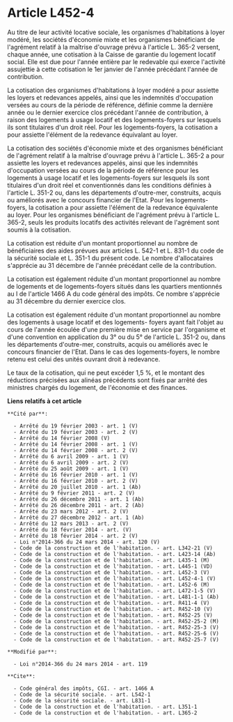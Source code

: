 # Article L452-4

Au titre de leur activité locative sociale, les organismes d'habitations à loyer modéré, les sociétés d'économie mixte et les
organismes bénéficiant de l'agrément relatif à la maîtrise d'ouvrage prévu à l'article L. 365-2 versent, chaque année, une
cotisation à la Caisse de garantie du logement locatif social. Elle est due pour l'année entière par le redevable qui exerce
l'activité assujettie à cette cotisation le 1er janvier de l'année précédant l'année de contribution. 

La cotisation des organismes d'habitations à loyer modéré a pour assiette les loyers et redevances appelés, ainsi que les
indemnités d'occupation versées au cours de la période de référence, définie comme la dernière année ou le dernier exercice
clos précédant l'année de contribution, à raison des logements à usage locatif et des logements-foyers sur lesquels ils sont
titulaires d'un droit réel. Pour les logements-foyers, la cotisation a pour assiette l'élément de la redevance équivalant au
loyer. 

La cotisation des sociétés d'économie mixte et des organismes bénéficiant de l'agrément relatif à la maîtrise d'ouvrage prévu
à l'article L. 365-2 a pour assiette les loyers et redevances appelés, ainsi que les indemnités d'occupation versées au cours
de la période de référence pour les logements à usage locatif et les logements-foyers sur lesquels ils sont titulaires d'un
droit réel et conventionnés dans les conditions définies à l'article L. 351-2 ou, dans les départements d'outre-mer,
construits, acquis ou améliorés avec le concours financier de l'Etat. Pour les logements-foyers, la cotisation a pour
assiette l'élément de la redevance équivalente au loyer. Pour les organismes bénéficiant de l'agrément prévu à l'article L.
365-2, seuls les produits locatifs des activités relevant de l'agrément sont soumis à la cotisation.

La cotisation est réduite d'un montant proportionnel au nombre de bénéficiaires des aides prévues aux articles L. 542-1 et L.
831-1 du code de la sécurité sociale et L. 351-1 du présent code. Le nombre d'allocataires s'apprécie au 31 décembre de
l'année précédant celle de la contribution. 

La cotisation est également réduite d'un montant proportionnel au nombre de logements et de logements-foyers situés dans les
quartiers mentionnés au I de l'article 1466 A du code général des impôts. Ce nombre s'apprécie au 31 décembre du dernier
exercice clos. 

La cotisation est également réduite d'un montant proportionnel au nombre des logements à usage locatif et des logements-
foyers ayant fait l'objet au cours de l'année écoulée d'une première mise en service par l'organisme et d'une convention en
application du 3° ou du 5° de l'article L. 351-2 ou, dans les départements d'outre-mer, construits, acquis ou améliorés avec
le concours financier de l'Etat. Dans le cas des logements-foyers, le nombre retenu est celui des unités ouvrant droit à
redevance. 

Le taux de la cotisation, qui ne peut excéder 1,5 %, et le montant des réductions précisées aux alinéas précédents sont fixés
par arrêté des ministres chargés du logement, de l'économie et des finances.

**Liens relatifs à cet article**

	**Cité par**:

	  - Arrêté du 19 février 2003 - art. 1 (V)
	  - Arrêté du 19 février 2003 - art. 2 (V)
	  - Arrêté du 14 février 2008 (V)
	  - Arrêté du 14 février 2008 - art. 1 (V)
	  - Arrêté du 14 février 2008 - art. 2 (V)
	  - Arrêté du 6 avril 2009 - art. 1 (V)
	  - Arrêté du 6 avril 2009 - art. 2 (V)
	  - Arrêté du 25 août 2009 - art. 1 (V)
	  - Arrêté du 16 février 2010 - art. 1 (V)
	  - Arrêté du 16 février 2010 - art. 2 (V)
	  - Arrêté du 20 juillet 2010 - art. 1 (Ab)
	  - Arrêté du 9 février 2011 - art. 2 (V)
	  - Arrêté du 26 décembre 2011 - art. 1 (Ab)
	  - Arrêté du 26 décembre 2011 - art. 2 (Ab)
	  - Arrêté du 23 mars 2012 - art. 2 (V)
	  - Arrêté du 27 décembre 2012 - art. 1 (Ab)
	  - Arrêté du 12 mars 2013 - art. 2 (V)
	  - Arrêté du 18 février 2014 - art. (V)
	  - Arrêté du 18 février 2014 - art. 2 (V)
	  - Loi n°2014-366 du 24 mars 2014 - art. 120 (V)
	  - Code de la construction et de l'habitation. - art. L342-21 (V)
	  - Code de la construction et de l'habitation. - art. L423-14 (Ab)
	  - Code de la construction et de l'habitation. - art. L435-1 (M)
	  - Code de la construction et de l'habitation. - art. L445-1 (VD)
	  - Code de la construction et de l'habitation. - art. L452-3 (V)
	  - Code de la construction et de l'habitation. - art. L452-4-1 (V)
	  - Code de la construction et de l'habitation. - art. L452-6 (M)
	  - Code de la construction et de l'habitation. - art. L472-1-5 (V)
	  - Code de la construction et de l'habitation. - art. L481-1-1 (Ab)
	  - Code de la construction et de l'habitation. - art. R411-4 (V)
	  - Code de la construction et de l'habitation. - art. R452-10 (V)
	  - Code de la construction et de l'habitation. - art. R452-25 (V)
	  - Code de la construction et de l'habitation. - art. R452-25-2 (M)
	  - Code de la construction et de l'habitation. - art. R452-25-3 (V)
	  - Code de la construction et de l'habitation. - art. R452-25-6 (V)
	  - Code de la construction et de l'habitation. - art. R452-25-7 (V)

	**Modifié par**:

	  - Loi n°2014-366 du 24 mars 2014 - art. 119

	**Cite**:

	  - Code général des impôts, CGI. - art. 1466 A
	  - Code de la sécurité sociale. - art. L542-1
	  - Code de la sécurité sociale. - art. L831-1
	  - Code de la construction et de l'habitation. - art. L351-1
	  - Code de la construction et de l'habitation. - art. L365-2
